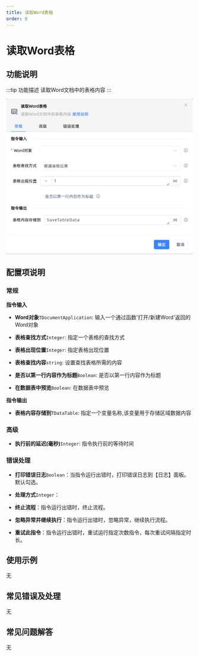 ```yaml
---
title: 读取Word表格
order: 8
---
```


# 读取Word表格

## 功能说明

:::tip 功能描述
读取Word文档中的表格内容
:::

![读取Word表格](../../../assets/读取Word表格_command.png)

## 配置项说明

### 常规

**指令输入**

- **Word对象**`TDocumentApplication`: 输入一个通过函数'打开/新建Word'返回的Word对象

- **表格查找方式**`Integer`: 指定一个表格的查找方式

- **表格出现位置**`Integer`: 指定表格出现位置

- **表格查找内容**`string`: 设置查找表格所需的内容

- **是否以第一行内容作为标题**`Boolean`: 是否以第一行内容作为标题

- **在数据表中预览**`Boolean`: 在数据表中预览


**指令输出**

- **表格内容存储到**`TDataTable`: 指定一个变量名称,该变量用于存储区域数据内容

### 高级

- **执行前的延迟(毫秒)**`Integer`: 指令执行前的等待时间

### 错误处理

- **打印错误日志**`Boolean`：当指令运行出错时，打印错误日志到【日志】面板。默认勾选。

- **处理方式**`Integer`：

 - **终止流程**：指令运行出错时，终止流程。

 - **忽略异常并继续执行**：指令运行出错时，忽略异常，继续执行流程。

 - **重试此指令**：指令运行出错时，重试运行指定次数指令，每次重试间隔指定时长。

## 使用示例
无

## 常见错误及处理

无

## 常见问题解答

无

